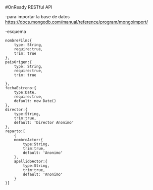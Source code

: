 #OnReady RESTful API



-para importar la base de datos https://docs.mongodb.com/manual/reference/program/mongoimport/

-esquema

    nombreFilm:{
        type: String,
        require:true,
        trim: true
    },
    paisOrigen:{
        type: String,
        require:true,
        trim: true

    },
    fechaEstreno:{
        type:Date,
        require:true,
        default: new Date()
    },
    director:{
        type:String,
        trim:true,
        default: 'Director Anonimo'
    },
    reparto:[
        {
        nombreActor:{
            type:String,
            trim:true,
            default: 'Anonimo'
        },
        apellidoActor:{
            type:String,
            trim:true,
            default: 'Anonimo'
        }
    }]












